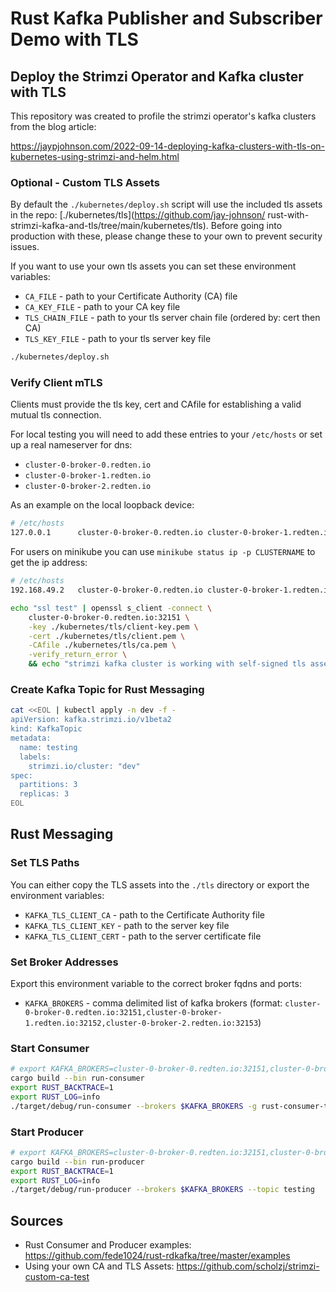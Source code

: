 # Rust Kafka Publisher and Subscriber Demo with TLS

## Deploy the Strimzi Operator and Kafka cluster with TLS

This repository was created to profile the strimzi operator's kafka clusters from the blog article:

https://jaypjohnson.com/2022-09-14-deploying-kafka-clusters-with-tls-on-kubernetes-using-strimzi-and-helm.html

### Optional - Custom TLS Assets 

By default the ``./kubernetes/deploy.sh`` script will use the included tls assets in the repo: [./kubernetes/tls](https://github.com/jay-johnson/
rust-with-strimzi-kafka-and-tls/tree/main/kubernetes/tls). Before going into production with these, please change these to your own to prevent security issues.

If you want to use your own tls assets you can set these environment variables:

- ``CA_FILE`` - path to your Certificate Authority (CA) file
- ``CA_KEY_FILE`` - path to your CA key file
- ``TLS_CHAIN_FILE`` - path to your tls server chain file (ordered by: cert then CA)
- ``TLS_KEY_FILE`` - path to your tls server key file

```bash
./kubernetes/deploy.sh
```

### Verify Client mTLS

Clients must provide the tls key, cert and CAfile for establishing a valid mutual tls connection.

For local testing you will need to add these entries to your ``/etc/hosts`` or set up a real nameserver for dns:

- ``cluster-0-broker-0.redten.io``
- ``cluster-0-broker-1.redten.io``
- ``cluster-0-broker-2.redten.io``

As an example on the local loopback device:

```bash
# /etc/hosts
127.0.0.1      cluster-0-broker-0.redten.io cluster-0-broker-1.redten.io cluster-0-broker-2.redten.io
```

For users on minikube you can use ``minikube status ip -p CLUSTERNAME`` to get the ip address:

```bash
# /etc/hosts
192.168.49.2   cluster-0-broker-0.redten.io cluster-0-broker-1.redten.io cluster-0-broker-2.redten.io
```

```bash
echo "ssl test" | openssl s_client -connect \
    cluster-0-broker-0.redten.io:32151 \
    -key ./kubernetes/tls/client-key.pem \
    -cert ./kubernetes/tls/client.pem \
    -CAfile ./kubernetes/tls/ca.pem \
    -verify_return_error \
    && echo "strimzi kafka cluster is working with self-signed tls assets!"
```

### Create Kafka Topic for Rust Messaging

```bash
cat <<EOL | kubectl apply -n dev -f -
apiVersion: kafka.strimzi.io/v1beta2
kind: KafkaTopic
metadata:
  name: testing
  labels:
    strimzi.io/cluster: "dev"
spec:
  partitions: 3
  replicas: 3
EOL
```

## Rust Messaging

### Set TLS Paths

You can either copy the TLS assets into the ``./tls`` directory or export the environment variables:

- ``KAFKA_TLS_CLIENT_CA`` - path to the Certificate Authority file
- ``KAFKA_TLS_CLIENT_KEY`` - path to the server key file
- ``KAFKA_TLS_CLIENT_CERT`` - path to the server certificate file

### Set Broker Addresses

Export this environment variable to the correct broker fqdns and ports:

- ``KAFKA_BROKERS`` - comma delimited list of kafka brokers (format: ``cluster-0-broker-0.redten.io:32151,cluster-0-broker-1.redten.io:32152,cluster-0-broker-2.redten.io:32153``)

### Start Consumer

```bash
# export KAFKA_BROKERS=cluster-0-broker-0.redten.io:32151,cluster-0-broker-1.redten.io:32152,cluster-0-broker-2.redten.io:32153
cargo build --bin run-consumer
export RUST_BACKTRACE=1
export RUST_LOG=info
./target/debug/run-consumer --brokers $KAFKA_BROKERS -g rust-consumer-testing --topics testing
```

### Start Producer

```bash
# export KAFKA_BROKERS=cluster-0-broker-0.redten.io:32151,cluster-0-broker-1.redten.io:32152,cluster-0-broker-2.redten.io:32153
cargo build --bin run-producer
export RUST_BACKTRACE=1
export RUST_LOG=info
./target/debug/run-producer --brokers $KAFKA_BROKERS --topic testing
```

## Sources

- Rust Consumer and Producer examples: https://github.com/fede1024/rust-rdkafka/tree/master/examples
- Using your own CA and TLS Assets: https://github.com/scholzj/strimzi-custom-ca-test
